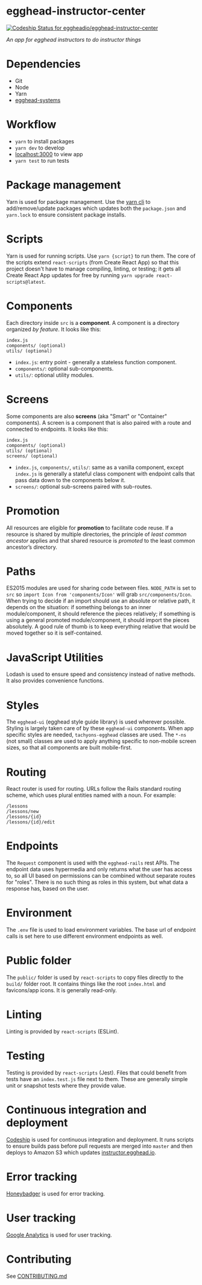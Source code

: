 # egghead-instructor-center

[ ![Codeship Status for eggheadio/egghead-instructor-center](https://app.codeship.com/projects/3a4afe00-8808-0134-e6cc-2e5dfce30ebc/status?branch=master)](https://app.codeship.com/projects/183842)

_An app for egghead instructors to do instructor things_

# Dependencies

- Git
- Node
- Yarn
- [egghead-systems](https://github.com/eggheadio/egghead-systems)

# Workflow

- `yarn` to install packages
- `yarn dev` to develop
- [localhost:3000](http://localhost:3000) to view app
- `yarn test` to run tests

# Package management

Yarn is used for package management. Use the [yarn cli](https://yarnpkg.com/en/docs/usage) to add/remove/update packages which updates both the `package.json` and `yarn.lock` to ensure consistent package installs. 

# Scripts

Yarn is used for running scripts. Use `yarn {script}` to run them. The core of the scripts extend `react-scripts` (from Create React App) so that this project doesn't have to manage compiling, linting, or testing; it gets all Create React App updates for free by running `yarn upgrade react-scripts@latest`.

# Components

Each directory inside `src` is a **component**. A component is a directory organized _by feature_. It looks like this:

```
index.js
components/ (optional)
utils/ (optional)
```

- `index.js`: entry point - generally a stateless function component.
- `components/`: optional sub-components.
- `utils/`: optional utility modules.

# Screens

Some components are also **screens** (aka "Smart" or "Container" components). A screen is a component that is also paired with a route and connected to endpoints. It looks like this:

```
index.js
components/ (optional)
utils/ (optional)
screens/ (optional)
```

- `index.js`, `components/`, `utils/`: same as a vanilla component, except `index.js` is generally a stateful class component with endpoint calls that pass data down to the components below it.
- `screens/`: optional sub-screens paired with sub-routes.

# Promotion

All resources are eligible for **promotion** to facilitate code reuse. If a resource is shared by multiple directories, the principle of _least common ancestor_ applies and that shared resource is _promoted_ to the least common ancestor’s directory.

# Paths

ES2015 modules are used for sharing code between files. `NODE_PATH` is set to `src` so `import Icon from 'components/Icon'` will grab `src/components/Icon`. When trying to decide if an import should use an absolute or relative path, it depends on the situation: if something belongs to an inner module/component, it should reference the pieces relatively; if something is using a general promoted module/component, it should import the pieces absolutely. A good rule of thumb is to keep everything relative that would be moved together so it is self-contained.

# JavaScript Utilities

Lodash is used to ensure speed and consistency instead of native methods. It also provides convenience functions.

# Styles

The `egghead-ui` (egghead style guide library) is used wherever possible. Styling is largely taken care of by these `egghead-ui` components. When app specific styles are needed, `tachyons-egghead` classes are used. The `*-ns` (not small) classes are used to apply anything specific to non-mobile screen sizes, so that all components are built mobile-first.

# Routing

React router is used for routing. URLs follow the Rails standard routing scheme, which uses plural entities named with a noun. For example:

```
/lessons
/lessons/new
/lessons/{id}
/lessons/{id}/edit
```

# Endpoints

The `Request` component is used with the `egghead-rails` rest APIs. The endpoint data uses hypermedia and only returns what the user has access to, so all UI based on permissions can be combined without separate routes for "roles". There is no such thing as roles in this system, but what data a response has, based on the user.

# Environment

The `.env` file is used to load environment variables. The base url of endpoint calls is set here to use different environment endpoints as well.

# Public folder

The `public/` folder is used by `react-scripts` to copy files directly to the `build/` folder root. It contains things like the root `index.html` and favicons/app icons. It is generally read-only.

# Linting

Linting is provided by `react-scripts` (ESLint).

# Testing

Testing is provided by `react-scripts` (Jest). Files that could benefit from tests have an `index.test.js` file next to them. These are generally simple unit or snapshot tests where they provide value.

# Continuous integration and deployment

[Codeship](https://app.codeship.com/projects/183842) is used for continuous integration and deployment. It runs scripts to ensure builds pass before pull requests are merged into `master` and then deploys to Amazon S3 which updates [instructor.egghead.io](https://instructor.egghead.io).

# Error tracking

[Honeybadger](https://app.honeybadger.io/projects/51180/faults?q=-is%3Aresolved+-is%3Aignored) is used for error tracking.

# User tracking

[Google Analytics](https://analytics.google.com/analytics/web/?authuser=1#report/defaultid/a36512724w134681887p138806178/) is used for user tracking.

# Contributing

See [CONTRIBUTING.md](CONTRIBUTING.md)
